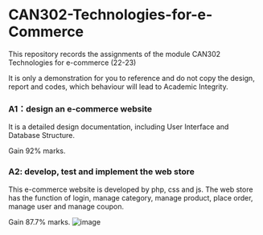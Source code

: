# CAN302-Technologies-for-e-Commerce
This repository records the assignments of the module CAN302 Technologies for e-commerce (22-23)

It is only a demonstration for you to reference and do not copy the design, report and codes, which behaviour will lead to Academic Integrity.
### A1：design an e-commerce website

It is a detailed design documentation, including User Interface and Database Structure.

Gain 92% marks.

### A2: develop, test and implement the web store

This e-commerce website is developed by php, css and js. The web store has the function of login, manage category, manage product, place order, manage user and manage coupon.

Gain 87.7% marks.
![image](https://github.com/ChuanxinZhai/CAN302-Technologies-for-e-Commerce/assets/94314784/719890f3-aad8-4349-b99a-fbf073270cb4)

